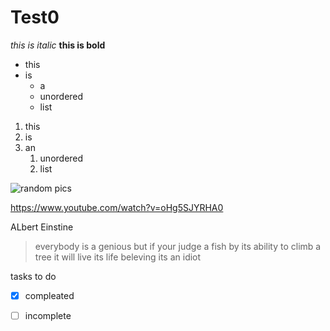  # Test0

*this is italic*
__this is bold__

* this 
* is
  * a
  * unordered
  * list

1. this
1. is
1. an
   1. unordered
   1. list

![random pics](https://m.media-amazon.com/images/M/MV5BZGJiNmM1NDctNWUxYS00YzE4LWJjNTgtYTJhYzE0NjFmMTMwXkEyXkFqcGdeQXVyNTAyODkwOQ@@._V1_UX182_CR0,0,182,268_AL_.jpg)

https://www.youtube.com/watch?v=oHg5SJYRHA0

ALbert Einstine 
 > everybody is a genious but if your judge a fish 
 > by its ability to climb a tree it will live its life beleving its an idiot
 
 tasks to do
 - [x] compleated
 - [ ] incomplete
 
